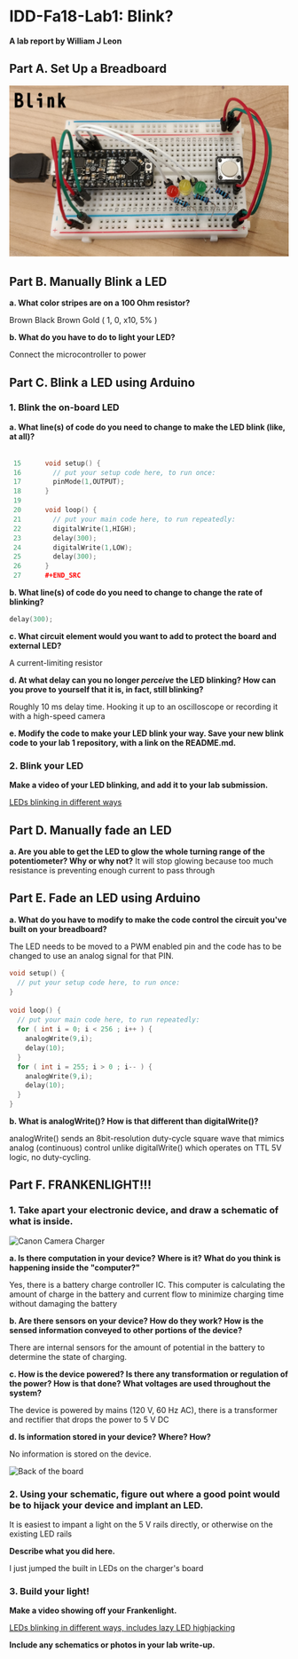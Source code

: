 # IDD-Fa18-Lab1: Blink?

**A lab report by William J Leon**

## Part A. Set Up a Breadboard

![Blink](IMG_20190909_184206.jpg)


## Part B. Manually Blink a LED

**a. What color stripes are on a 100 Ohm resistor?**

Brown Black Brown Gold ( 1, 0, x10, 5% )
 
**b. What do you have to do to light your LED?**

Connect the microcontroller to power

## Part C. Blink a LED using Arduino

### 1. Blink the on-board LED

**a. What line(s) of code do you need to change to make the LED blink (like, at all)?**
```cpp

 15      void setup() {                                                           
 16        // put your setup code here, to run once:                              
 17        pinMode(1,OUTPUT);                                                     
 18      }                                                                        
 19                                                                               
 20      void loop() {                                                            
 21        // put your main code here, to run repeatedly:                         
 22        digitalWrite(1,HIGH);                                                  
 23        delay(300);                                                            
 24        digitalWrite(1,LOW);                                                   
 25        delay(300);                                                            
 26      }                                                                        
 27      #+END_SRC 
```

**b. What line(s) of code do you need to change to change the rate of blinking?**

```cpp
delay(300);
```

**c. What circuit element would you want to add to protect the board and external LED?**

A current-limiting resistor
 
**d. At what delay can you no longer *perceive* the LED blinking? How can you prove to yourself that it is, in fact, still blinking?**

Roughly 10 ms delay time. Hooking it up to an oscilloscope or recording it with a high-speed camera

**e. Modify the code to make your LED blink your way. Save your new blink code to your lab 1 repository, with a link on the README.md.**


### 2. Blink your LED

**Make a video of your LED blinking, and add it to your lab submission.**

[LEDs blinking in different ways](https://youtu.be/faF90KuzX0E)


## Part D. Manually fade an LED

**a. Are you able to get the LED to glow the whole turning range of the potentiometer? Why or why not?**
It will stop glowing because too much resistance is preventing enough current to pass through

## Part E. Fade an LED using Arduino

**a. What do you have to modify to make the code control the circuit you've built on your breadboard?**

The LED needs to be moved to a PWM enabled pin and the code has to be changed to use an analog signal for that PIN.

```cpp
void setup() {
  // put your setup code here, to run once:
}

void loop() {
  // put your main code here, to run repeatedly:
  for ( int i = 0; i < 256 ; i++ ) {
    analogWrite(9,i);
    delay(10);
  }
  for ( int i = 255; i > 0 ; i-- ) {
    analogWrite(9,i);
    delay(10);
  }
}
```

**b. What is analogWrite()? How is that different than digitalWrite()?**

analogWrite() sends an 8bit-resolution duty-cycle square wave that mimics analog (continuous) control unlike digitalWrite() which operates on TTL 5V logic, no duty-cycling.

## Part F. FRANKENLIGHT!!!

### 1. Take apart your electronic device, and draw a schematic of what is inside. 

![Canon Camera Charger](IMG_2805.JPG)

**a. Is there computation in your device? Where is it? What do you think is happening inside the "computer?"**

Yes, there is a battery charge controller IC. This computer is calculating the amount of charge in the battery and current flow to minimize charging time without damaging the battery

**b. Are there sensors on your device? How do they work? How is the sensed information conveyed to other portions of the device?**

There are internal sensors for the amount of potential in the battery to determine the state of charging.

**c. How is the device powered? Is there any transformation or regulation of the power? How is that done? What voltages are used throughout the system?**

The device is powered by mains (120 V, 60 Hz AC), there is a transformer and rectifier that drops the power to 5 V DC

**d. Is information stored in your device? Where? How?**

No information is stored on the device.

![Back of the board](IMG_2804.JPG)

### 2. Using your schematic, figure out where a good point would be to hijack your device and implant an LED.

It is easiest to impant a light on the 5 V rails directly, or otherwise on the existing LED rails

**Describe what you did here.**

I just jumped the built in LEDs on the charger's board

### 3. Build your light!

**Make a video showing off your Frankenlight.**

[LEDs blinking in different ways, includes lazy LED highjacking](https://youtu.be/faF90KuzX0E)

**Include any schematics or photos in your lab write-up.**
